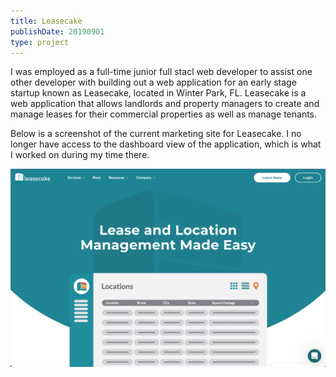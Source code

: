 ```yaml
---
title: Leasecake
publishDate: 20190901
type: project
---
```

I was employed as a full-time junior full stacl web developer to assist one other developer with building out a web application for an early stage startup known as Leasecake, located in Winter Park, FL. Leasecake is a web application that allows landlords and property managers to create and manage leases for their commercial properties as well as manage tenants.

Below is a screenshot of the current marketing site for Leasecake. I no longer have access to the dashboard view of the application, which is what I worked on during my time there.

![screenshot of the marketing site](assets/leasecake.png)